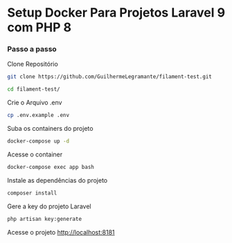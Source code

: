 
# Setup Docker Para Projetos Laravel 9 com PHP 8

### Passo a passo
Clone Repositório
```sh
git clone https://github.com/GuilhermeLegramante/filament-test.git
```

```sh
cd filament-test/
```

Crie o Arquivo .env
```sh
cp .env.example .env
```

Suba os containers do projeto
```sh
docker-compose up -d
```

Acesse o container
```sh
docker-compose exec app bash
```

Instale as dependências do projeto
```sh
composer install
```

Gere a key do projeto Laravel
```sh
php artisan key:generate
```

Acesse o projeto
[http://localhost:8181](http://localhost:8181)
